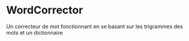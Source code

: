 # WordCorrector

Un correcteur de mot fonctionnant en se basant sur les trigrammes des mots et un dictionnaire
